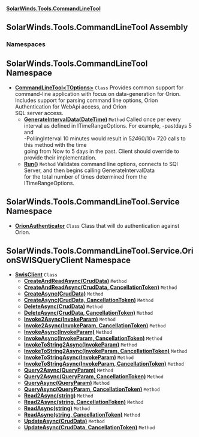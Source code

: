 #### [SolarWinds.Tools.CommandLineTool](index.md 'index')

## SolarWinds.Tools.CommandLineTool Assembly
### Namespaces

<a name='SolarWinds.Tools.CommandLineTool'></a>

## SolarWinds.Tools.CommandLineTool Namespace
- **[CommandLineTool&lt;TOptions&gt;](CommandLineTool_TOptions_.md 'SolarWinds.Tools.CommandLineTool.CommandLineTool<TOptions>')** `Class` Provides common support for command-line application with focus on data-generation for Orion.  
  Includes support for parsing command line options, Orion Authentication for WebApi access, and Orion  
  SQL server access.
  - **[GenerateIntervalData(DateTime)](CommandLineTool_TOptions_.GenerateIntervalData(DateTime).md 'SolarWinds.Tools.CommandLineTool.CommandLineTool<TOptions>.GenerateIntervalData(System.DateTime)')** `Method` Called once per every interval as defined in ITimeRangeOptions. For example, -pastdays 5 and  
    -PollingInterval 10 minutes would result in 5*24*60/10= 720 calls to this method with the time  
    going from Now to 5 days in the past. Client should override to provide their implementation.
  - **[Run()](CommandLineTool_TOptions_.Run().md 'SolarWinds.Tools.CommandLineTool.CommandLineTool<TOptions>.Run()')** `Method` Validates command line options, connects to SQl Server, and then begins calling GenerateIntervalData  
    for the total number of times determined from the ITimeRangeOptions.

<a name='SolarWinds.Tools.CommandLineTool.Service'></a>

## SolarWinds.Tools.CommandLineTool.Service Namespace
- **[OrionAuthenticator](OrionAuthenticator.md 'SolarWinds.Tools.CommandLineTool.Service.OrionAuthenticator')** `Class` Class that will do authentication against Orion.

<a name='SolarWinds.Tools.CommandLineTool.Service.OrionSWISQueryClient'></a>

## SolarWinds.Tools.CommandLineTool.Service.OrionSWISQueryClient Namespace
- **[SwisClient](SwisClient.md 'SolarWinds.Tools.CommandLineTool.Service.OrionSWISQueryClient.SwisClient')** `Class`
  - **[CreateAndReadAsync(CrudData)](SwisClient.CreateAndReadAsync(CrudData).md 'SolarWinds.Tools.CommandLineTool.Service.OrionSWISQueryClient.SwisClient.CreateAndReadAsync(SolarWinds.Tools.CommandLineTool.Service.OrionSWISQueryClient.CrudData)')** `Method`
  - **[CreateAndReadAsync(CrudData, CancellationToken)](SwisClient.CreateAndReadAsync(CrudData,CancellationToken).md 'SolarWinds.Tools.CommandLineTool.Service.OrionSWISQueryClient.SwisClient.CreateAndReadAsync(SolarWinds.Tools.CommandLineTool.Service.OrionSWISQueryClient.CrudData, System.Threading.CancellationToken)')** `Method`
  - **[CreateAsync(CrudData)](SwisClient.CreateAsync(CrudData).md 'SolarWinds.Tools.CommandLineTool.Service.OrionSWISQueryClient.SwisClient.CreateAsync(SolarWinds.Tools.CommandLineTool.Service.OrionSWISQueryClient.CrudData)')** `Method`
  - **[CreateAsync(CrudData, CancellationToken)](SwisClient.CreateAsync(CrudData,CancellationToken).md 'SolarWinds.Tools.CommandLineTool.Service.OrionSWISQueryClient.SwisClient.CreateAsync(SolarWinds.Tools.CommandLineTool.Service.OrionSWISQueryClient.CrudData, System.Threading.CancellationToken)')** `Method`
  - **[DeleteAsync(CrudData)](SwisClient.DeleteAsync(CrudData).md 'SolarWinds.Tools.CommandLineTool.Service.OrionSWISQueryClient.SwisClient.DeleteAsync(SolarWinds.Tools.CommandLineTool.Service.OrionSWISQueryClient.CrudData)')** `Method`
  - **[DeleteAsync(CrudData, CancellationToken)](SwisClient.DeleteAsync(CrudData,CancellationToken).md 'SolarWinds.Tools.CommandLineTool.Service.OrionSWISQueryClient.SwisClient.DeleteAsync(SolarWinds.Tools.CommandLineTool.Service.OrionSWISQueryClient.CrudData, System.Threading.CancellationToken)')** `Method`
  - **[Invoke2Async(InvokeParam)](SwisClient.Invoke2Async(InvokeParam).md 'SolarWinds.Tools.CommandLineTool.Service.OrionSWISQueryClient.SwisClient.Invoke2Async(SolarWinds.Tools.CommandLineTool.Service.OrionSWISQueryClient.InvokeParam)')** `Method`
  - **[Invoke2Async(InvokeParam, CancellationToken)](SwisClient.Invoke2Async(InvokeParam,CancellationToken).md 'SolarWinds.Tools.CommandLineTool.Service.OrionSWISQueryClient.SwisClient.Invoke2Async(SolarWinds.Tools.CommandLineTool.Service.OrionSWISQueryClient.InvokeParam, System.Threading.CancellationToken)')** `Method`
  - **[InvokeAsync(InvokeParam)](SwisClient.InvokeAsync(InvokeParam).md 'SolarWinds.Tools.CommandLineTool.Service.OrionSWISQueryClient.SwisClient.InvokeAsync(SolarWinds.Tools.CommandLineTool.Service.OrionSWISQueryClient.InvokeParam)')** `Method`
  - **[InvokeAsync(InvokeParam, CancellationToken)](SwisClient.InvokeAsync(InvokeParam,CancellationToken).md 'SolarWinds.Tools.CommandLineTool.Service.OrionSWISQueryClient.SwisClient.InvokeAsync(SolarWinds.Tools.CommandLineTool.Service.OrionSWISQueryClient.InvokeParam, System.Threading.CancellationToken)')** `Method`
  - **[InvokeToString2Async(InvokeParam)](SwisClient.InvokeToString2Async(InvokeParam).md 'SolarWinds.Tools.CommandLineTool.Service.OrionSWISQueryClient.SwisClient.InvokeToString2Async(SolarWinds.Tools.CommandLineTool.Service.OrionSWISQueryClient.InvokeParam)')** `Method`
  - **[InvokeToString2Async(InvokeParam, CancellationToken)](SwisClient.InvokeToString2Async(InvokeParam,CancellationToken).md 'SolarWinds.Tools.CommandLineTool.Service.OrionSWISQueryClient.SwisClient.InvokeToString2Async(SolarWinds.Tools.CommandLineTool.Service.OrionSWISQueryClient.InvokeParam, System.Threading.CancellationToken)')** `Method`
  - **[InvokeToStringAsync(InvokeParam)](SwisClient.InvokeToStringAsync(InvokeParam).md 'SolarWinds.Tools.CommandLineTool.Service.OrionSWISQueryClient.SwisClient.InvokeToStringAsync(SolarWinds.Tools.CommandLineTool.Service.OrionSWISQueryClient.InvokeParam)')** `Method`
  - **[InvokeToStringAsync(InvokeParam, CancellationToken)](SwisClient.InvokeToStringAsync(InvokeParam,CancellationToken).md 'SolarWinds.Tools.CommandLineTool.Service.OrionSWISQueryClient.SwisClient.InvokeToStringAsync(SolarWinds.Tools.CommandLineTool.Service.OrionSWISQueryClient.InvokeParam, System.Threading.CancellationToken)')** `Method`
  - **[Query2Async(QueryParam)](SwisClient.Query2Async(QueryParam).md 'SolarWinds.Tools.CommandLineTool.Service.OrionSWISQueryClient.SwisClient.Query2Async(SolarWinds.Tools.CommandLineTool.Service.OrionSWISQueryClient.QueryParam)')** `Method`
  - **[Query2Async(QueryParam, CancellationToken)](SwisClient.Query2Async(QueryParam,CancellationToken).md 'SolarWinds.Tools.CommandLineTool.Service.OrionSWISQueryClient.SwisClient.Query2Async(SolarWinds.Tools.CommandLineTool.Service.OrionSWISQueryClient.QueryParam, System.Threading.CancellationToken)')** `Method`
  - **[QueryAsync(QueryParam)](SwisClient.QueryAsync(QueryParam).md 'SolarWinds.Tools.CommandLineTool.Service.OrionSWISQueryClient.SwisClient.QueryAsync(SolarWinds.Tools.CommandLineTool.Service.OrionSWISQueryClient.QueryParam)')** `Method`
  - **[QueryAsync(QueryParam, CancellationToken)](SwisClient.QueryAsync(QueryParam,CancellationToken).md 'SolarWinds.Tools.CommandLineTool.Service.OrionSWISQueryClient.SwisClient.QueryAsync(SolarWinds.Tools.CommandLineTool.Service.OrionSWISQueryClient.QueryParam, System.Threading.CancellationToken)')** `Method`
  - **[Read2Async(string)](SwisClient.Read2Async(string).md 'SolarWinds.Tools.CommandLineTool.Service.OrionSWISQueryClient.SwisClient.Read2Async(string)')** `Method`
  - **[Read2Async(string, CancellationToken)](SwisClient.Read2Async(string,CancellationToken).md 'SolarWinds.Tools.CommandLineTool.Service.OrionSWISQueryClient.SwisClient.Read2Async(string, System.Threading.CancellationToken)')** `Method`
  - **[ReadAsync(string)](SwisClient.ReadAsync(string).md 'SolarWinds.Tools.CommandLineTool.Service.OrionSWISQueryClient.SwisClient.ReadAsync(string)')** `Method`
  - **[ReadAsync(string, CancellationToken)](SwisClient.ReadAsync(string,CancellationToken).md 'SolarWinds.Tools.CommandLineTool.Service.OrionSWISQueryClient.SwisClient.ReadAsync(string, System.Threading.CancellationToken)')** `Method`
  - **[UpdateAsync(CrudData)](SwisClient.UpdateAsync(CrudData).md 'SolarWinds.Tools.CommandLineTool.Service.OrionSWISQueryClient.SwisClient.UpdateAsync(SolarWinds.Tools.CommandLineTool.Service.OrionSWISQueryClient.CrudData)')** `Method`
  - **[UpdateAsync(CrudData, CancellationToken)](SwisClient.UpdateAsync(CrudData,CancellationToken).md 'SolarWinds.Tools.CommandLineTool.Service.OrionSWISQueryClient.SwisClient.UpdateAsync(SolarWinds.Tools.CommandLineTool.Service.OrionSWISQueryClient.CrudData, System.Threading.CancellationToken)')** `Method`